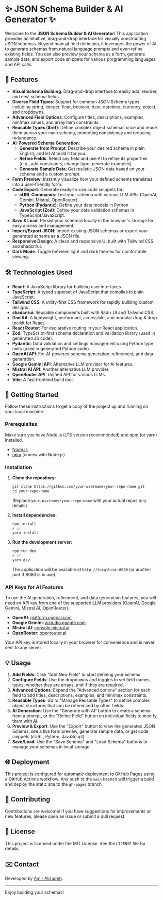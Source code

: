 # ✨ JSON Schema Builder & AI Generator ✨

Welcome to the **JSON Schema Builder & AI Generator**! This application provides an intuitive, drag-and-drop interface for visually constructing JSON schemas. Beyond manual field definition, it leverages the power of AI to generate schemas from natural language prompts and even refine existing fields. You can also preview your schema as a form, generate sample data, and export code snippets for various programming languages and API calls.

## 🚀 Features

*   **Visual Schema Building**: Drag-and-drop interface to easily add, reorder, and nest schema fields.
*   **Diverse Field Types**: Support for common JSON Schema types including string, integer, float, boolean, date, datetime, currency, object, and dropdowns.
*   **Advanced Field Options**: Configure titles, descriptions, examples, min/max values, and array item constraints.
*   **Reusable Types ($ref)**: Define complex object schemas once and reuse them across your main schema, promoting consistency and reducing redundancy.
*   **AI-Powered Schema Generation**:
    *   **Generate from Prompt**: Describe your desired schema in plain English, and let AI build it for you.
    *   **Refine Fields**: Select any field and use AI to refine its properties (e.g., add constraints, change type, generate examples).
    *   **Generate Sample Data**: Get realistic JSON data based on your schema and a custom prompt.
*   **Form Preview**: Instantly visualize how your defined schema translates into a user-friendly form.
*   **Code Export**: Generate ready-to-use code snippets for:
    *   **cURL Commands**: Test your schema with various LLM APIs (OpenAI, Gemini, Mistral, OpenRouter).
    *   **Python (Pydantic)**: Define your data models in Python.
    *   **JavaScript (Zod)**: Define your data validation schemas in TypeScript/JavaScript.
*   **Save & Load**: Persist your schemas locally in the browser's storage for easy access and management.
*   **Import/Export JSON**: Import existing JSON schemas or export your generated schema as a JSON file.
*   **Responsive Design**: A clean and responsive UI built with Tailwind CSS and shadcn/ui.
*   **Dark Mode**: Toggle between light and dark themes for comfortable viewing.

## 🛠️ Technologies Used

*   **React**: A JavaScript library for building user interfaces.
*   **TypeScript**: A typed superset of JavaScript that compiles to plain JavaScript.
*   **Tailwind CSS**: A utility-first CSS framework for rapidly building custom designs.
*   **shadcn/ui**: Reusable components built with Radix UI and Tailwind CSS.
*   **Dnd Kit**: A lightweight, performant, accessible, and modular drag & drop toolkit for React.
*   **React Router**: For declarative routing in your React application.
*   **Zod**: TypeScript-first schema declaration and validation library (used in generated JS code).
*   **Pydantic**: Data validation and settings management using Python type hints (used in generated Python code).
*   **OpenAI API**: For AI-powered schema generation, refinement, and data generation.
*   **Google Gemini API**: Alternative LLM provider for AI features.
*   **Mistral AI API**: Another alternative LLM provider.
*   **OpenRouter API**: Unified API for various LLMs.
*   **Vite**: A fast frontend build tool.

## 🚀 Getting Started

Follow these instructions to get a copy of the project up and running on your local machine.

### Prerequisites

Make sure you have Node.js (LTS version recommended) and npm (or yarn) installed.

*   [Node.js](https://nodejs.org/)
*   [npm](https://www.npmjs.com/) (comes with Node.js)

### Installation

1.  **Clone the repository:**
    ```bash
    git clone https://github.com/your-username/your-repo-name.git
    cd your-repo-name
    ```
    (Replace `your-username/your-repo-name` with your actual repository details)

2.  **Install dependencies:**
    ```bash
    npm install
    # or
    yarn install
    ```

3.  **Run the development server:**
    ```bash
    npm run dev
    # or
    yarn dev
    ```
    The application will be available at `http://localhost:8080` (or another port if 8080 is in use).

### API Keys for AI Features

To use the AI generation, refinement, and data generation features, you will need an API key from one of the supported LLM providers (OpenAI, Google Gemini, Mistral AI, OpenRouter).

*   **OpenAI**: [platform.openai.com](https://platform.openai.com/)
*   **Google Gemini**: [aistudio.google.com](https://aistudio.google.com/)
*   **Mistral AI**: [console.mistral.ai](https://console.mistral.ai/)
*   **OpenRouter**: [openrouter.ai](https://openrouter.ai/)

Your API key is stored locally in your browser for convenience and is never sent to any server.

## 💡 Usage

1.  **Add Fields**: Click "Add New Field" to start defining your schema.
2.  **Configure Fields**: Use the dropdowns and toggles to set field names, types, whether they are arrays, and if they are required.
3.  **Advanced Options**: Expand the "Advanced options" section for each field to add titles, descriptions, examples, and min/max constraints.
4.  **Reusable Types**: Go to "Manage Reusable Types" to define complex object structures that can be referenced by other fields.
5.  **AI Generation**: Use the "Generate with AI" button to create a schema from a prompt, or the "Refine Field" button on individual fields to modify them with AI.
6.  **Preview & Export**: Use the "Export" button to view the generated JSON Schema, see a live form preview, generate sample data, or get code snippets (cURL, Python, JavaScript).
7.  **Save/Load**: Use the "Save Schema" and "Load Schema" buttons to manage your schemas in local storage.

## 🌐 Deployment

This project is configured for automatic deployment to GitHub Pages using a GitHub Actions workflow. Any push to the `main` branch will trigger a build and deploy the static site to the `gh-pages` branch.

## 🤝 Contributing

Contributions are welcome! If you have suggestions for improvements or new features, please open an issue or submit a pull request.

## 📄 License

This project is licensed under the MIT License. See the `LICENSE` file for details.

## ✉️ Contact

Developed by [Amir Alizadeh](https://x.com/amirdev1997).

---
Enjoy building your schemas!